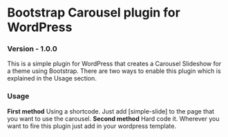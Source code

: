 # Bootstrap Carousel plugin for WordPress
### Version - 1.0.0
This is a simple plugin for WordPress that creates a Carousel Slideshow for a theme using Bootstrap. There are two ways to enable this plugin which is explained in the Usage section.

### Usage
**First method** Using a shortcode. Just add [simple-slide] to the page that you want to use the carousel.
**Second method** Hard code it.  Wherever you want to fire this plugin just add <?php do_slideshow(); ?> in your wordpress template.

